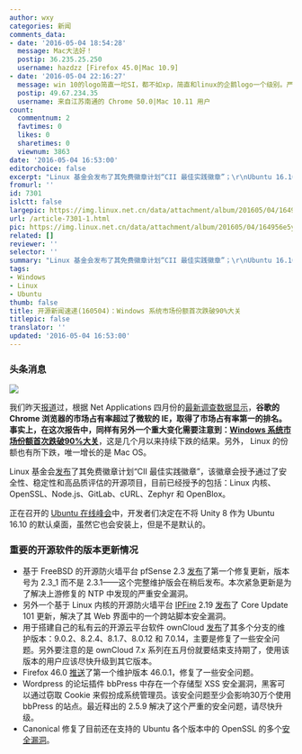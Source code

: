 ```yaml
---
author: wxy
categories: 新闻
comments_data:
- date: '2016-05-04 18:54:28'
  message: Mac大法好！
  postip: 36.235.25.250
  username: hazdzz [Firefox 45.0|Mac 10.9]
- date: '2016-05-04 22:16:27'
  message: win 10的logo简直一坨SI，都不如xp，简直和linux的企鹅logo一个级别。严重怀疑这个logo不是设计师设计的是程序员画的。
  postip: 49.67.234.35
  username: 来自江苏南通的 Chrome 50.0|Mac 10.11 用户
count:
  commentnum: 2
  favtimes: 0
  likes: 0
  sharetimes: 0
  viewnum: 3863
date: '2016-05-04 16:53:00'
editorchoice: false
excerpt: "Linux 基金会发布了其免费徽章计划“CII 最佳实践徽章”；\r\nUbuntu 16.10 中默认桌面不会使用 Unity 8"
fromurl: ''
id: 7301
islctt: false
largepic: https://img.linux.net.cn/data/attachment/album/201605/04/164956e5yv3333dgpxvbpl.jpg
url: /article-7301-1.html
pic: https://img.linux.net.cn/data/attachment/album/201605/04/164956e5yv3333dgpxvbpl.jpg.thumb.jpg
related: []
reviewer: ''
selector: ''
summary: "Linux 基金会发布了其免费徽章计划“CII 最佳实践徽章”；\r\nUbuntu 16.10 中默认桌面不会使用 Unity 8"
tags:
- Windows
- Linux
- Ubuntu
thumb: false
title: 开源新闻速递(160504)：Windows 系统市场份额首次跌破90%大关
titlepic: false
translator: ''
updated: '2016-05-04 16:53:00'
---
```


### 头条消息


![](/data/attachment/album/201605/04/164956e5yv3333dgpxvbpl.jpg)


我们昨天[报道](/article-7295-1.html)过，根据 Net Applications 四月份的[最新调查数据显示](http://marketshare.hitslink.com/browser-market-share.aspx?qprid=1&qpcustomb=0)，**谷歌的 Chrome 浏览器的市场占有率超过了微软的 IE，取得了市场占有率第一的排名。事实上，在这次报告中，同样有另外一个重大变化需要注意到：[Windows 系统市场份额首次跌破90%大关](/article-7298-1.html)**，这是几个月以来持续下跌的结果。另外， Linux 的份额也有所下跌，唯一增长的是 Mac OS。


Linux 基金会[发布](http://www.linuxfoundation.org/news-media/announcements/2016/05/free-badge-program-signals-what-open-source-projects-meet-criteria)了其免费徽章计划“CII 最佳实践徽章”，该徽章会授予通过了安全性、稳定性和高品质评估的开源项目，目前已经授予的包括：Linux 内核、OpenSSL、Node.js、GitLab、cURL、Zephyr 和 OpenBlox。


正在召开的 [Ubuntu 在线峰会](http://summit.ubuntu.com/uos-1605/meeting/22663/ubuntu-online-summit-opening-plenary/)中，开发者们决定在不将 Unity 8 作为 Ubuntu 16.10 的默认桌面，虽然它也会安装上，但是不是默认的。


### 重要的开源软件的版本更新情况


* 基于 FreeBSD 的开源防火墙平台 pfSense 2.3 [发布](https://blog.pfsense.org/?p=2045#)了第一个修复更新，版本号为 2.3\_1 而不是 2.3.1——这个完整维护版会在稍后发布。本次紧急更新是为了解决上游修复的 NTP 中发现的严重安全漏洞。
* 另外一个基于 Linux 内核的开源防火墙平台 [IPFire](http://www.ipfire.org/) 2.19 [发布](http://www.ipfire.org/news/ipfire-2-19-core-update-101-released)了 Core Update 101 更新，解决了其 Web 界面中的一个跨站脚本安全漏洞。
* 用于搭建自己的私有云的开源云平台软件 ownCloud [发布](https://owncloud.com/blog-owncloud-9-0-2-8-2-4-8-1-7-8-0-12-7-0-14-available/)了其多个分支的维护版本：9.0.2、8.2.4、8.1.7、8.0.12 和 7.0.14，主要是修复了一些安全问题。另外要注意的是 ownCloud 7.x 系列在五月份就要结束支持期了，使用该版本的用户应该尽快升级到其它版本。
* Firefox 46.0 [推送](https://www.mozilla.org/en-US/firefox/46.0.1/releasenotes/)了第一个维护版本 46.0.1，修复了一些安全问题。
* Wordpress 的论坛插件 bbPress 中存在一个存储型 XSS 安全漏洞，黑客可以通过窃取 Cookie 来假扮成系统管理员。该安全问题至少会影响30万个使用 bbPress 的站点。最近释出的 2.5.9 解决了这个严重的安全问题，请尽快升级。
* Canonical 修复了目前还在支持的 Ubuntu 各个版本中的 OpenSSL 的多个[安全漏洞](http://www.ubuntu.com/usn/usn-2959-1/)。